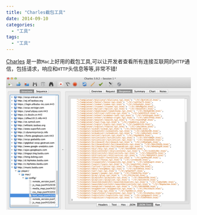 ```yaml
---
title: "Charles截包工具"
date: 2014-09-10
categories:
  - "工具"
tags:
  - "工具"
---
```

<!--more-->
[Charles](http://www.charlesproxy.com/) 是一款`Mac`上好用的截包工具,可以让开发者查看所有连接互联网的`HTTP`通信，包括请求，响应和`HTTP`头信息等等,非常不错!

<!--more-->

![image](/images/post/2014-09-10-charles-jie-bao-gong-ju/charles_ui_overview.png)


